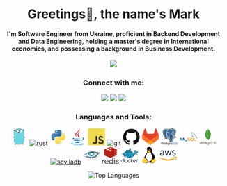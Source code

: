 <h1 align="center">Greetings👋, the name's Mark</h1>
<h4 align="center">I'm Software Engineer from Ukraine, proficient in Backend Development and Data Engineering, holding a master's degree in International economics,  and possessing a background in Business Development. </h4>

<!-- <p align="center">
  <img src="https://media.giphy.com/media/ZVik7pBtu9dNS/giphy.gif" alt="coding gif" width="400" height="300"/>
</p> -->

<p align="center">
  <img src="https://raw.githubusercontent.com/alicalimli/alicalimli/main/tech.gif"/>
</p>



<h3 align="center">Connect with me:</h3>
<p align="center">
<a href="https://x.com/eng1neeer_93" target="blank"><img src="https://img.shields.io/badge/-Twitter-1DA1F2?style=for-the-badge&logo=Twitter&logoColor=white" /></a>
<a href="https://www.linkedin.com/in/markraiter/" target="blank"><img src="https://img.shields.io/badge/-LinkedIn-0077B5?style=for-the-badge&logo=Linkedin&logoColor=white" /></a>
<a href="https://www.leetcode.com/eng1neeer_93" target="blank"><img src="https://img.shields.io/badge/-LeetCode-FFA116?style=for-the-badge&logo=LeetCode&logoColor=white" /></a>
</p>

<h3 align="center">Languages and Tools:</h3>
<p align="center"> 
<a href="https://golang.org" target="_blank" rel="noreferrer"><img src="https://raw.githubusercontent.com/devicons/devicon/master/icons/go/go-original.svg" alt="go" width="40" height="40"/></a> 
<a href="https://www.rust-lang.org/" target="_blank" rel="noreferrer"><img src="https://www.vectorlogo.zone/logos/rust-lang/rust-lang-icon.svg" alt="rust" width="40" height="40"/></a> 
<a href="https://www.python.org/" target="_blank" rel="noreferrer"><img src="https://raw.githubusercontent.com/devicons/devicon/master/icons/python/python-original.svg" alt="python" width="40" height="40"/></a> 
<a href="https://www.java.com/" target="_blank" rel="noreferrer"><img src="https://raw.githubusercontent.com/devicons/devicon/master/icons/java/java-original.svg" alt="java" width="40" height="40"/></a> 
<a href="https://www.javascript.com/" target="_blank" rel="noreferrer"><img src="https://raw.githubusercontent.com/devicons/devicon/master/icons/javascript/javascript-original.svg" alt="javascript" width="40" height="40"/></a> 
<a href="https://git-scm.com/" target="_blank" rel="noreferrer"><img src="https://www.vectorlogo.zone/logos/git-scm/git-scm-icon.svg" alt="git" width="40" height="40"/></a> 
<a href="https://github.com/" target="_blank" rel="noreferrer"><img src="https://raw.githubusercontent.com/devicons/devicon/master/icons/github/github-original.svg" alt="github" width="40" height="40"/></a> 
<a href="https://about.gitlab.com/" target="_blank" rel="noreferrer"><img src="https://raw.githubusercontent.com/devicons/devicon/master/icons/gitlab/gitlab-original.svg" alt="gitlab" width="40" height="40"/></a> 
<a href="https://www.postgresql.org/" target="_blank" rel="noreferrer"><img src="https://raw.githubusercontent.com/devicons/devicon/master/icons/postgresql/postgresql-original-wordmark.svg" alt="postgresql" width="40" height="40"/></a> 
<a href="https://www.mysql.com/" target="_blank" rel="noreferrer"><img src="https://raw.githubusercontent.com/devicons/devicon/master/icons/mysql/mysql-original-wordmark.svg" alt="mysql" width="40" height="40"/></a> 
<a href="https://www.mongodb.com/" target="_blank" rel="noreferrer"><img src="https://raw.githubusercontent.com/devicons/devicon/master/icons/mongodb/mongodb-original-wordmark.svg" alt="mongodb" width="40" height="40"/></a> 
<a href="https://www.scylladb.com/" target="_blank" rel="noreferrer"><img src="https://www.vectorlogo.zone/logos/scylladb/scylladb-icon.svg" alt="scylladb" width="40" height="40"/></a> 
<a href="https://cassandra.apache.org/" target="_blank" rel="noreferrer"><img src="https://raw.githubusercontent.com/devicons/devicon/master/icons/cassandra/cassandra-original.svg" alt="cassandra" width="40" height="40"/></a> 
<a href="https://redis.io/" target="_blank" rel="noreferrer"><img src="https://raw.githubusercontent.com/devicons/devicon/master/icons/redis/redis-original-wordmark.svg" alt="redis" width="40" height="40"/></a> 
<a href="https://www.docker.com/" target="_blank" rel="noreferrer"><img src="https://raw.githubusercontent.com/devicons/devicon/master/icons/docker/docker-original-wordmark.svg" alt="docker" width="40" height="40"/></a> 
<a href="https://www.linux.org/" target="_blank" rel="noreferrer"><img src="https://raw.githubusercontent.com/devicons/devicon/master/icons/linux/linux-original.svg" alt="linux" width="40" height="40"/></a> 
<a href="https://aws.amazon.com" target="_blank" rel="noreferrer"><img src="https://raw.githubusercontent.com/devicons/devicon/master/icons/amazonwebservices/amazonwebservices-original-wordmark.svg" alt="aws" width="40" height="40"/></a> 
</p>

<p align="center">
  <img src="https://github-readme-stats.vercel.app/api/top-langs/?username=markraiter&langs_count=8&hide_border=true&layout=compact&card_width=500" alt="Top Languages" />
</p>
